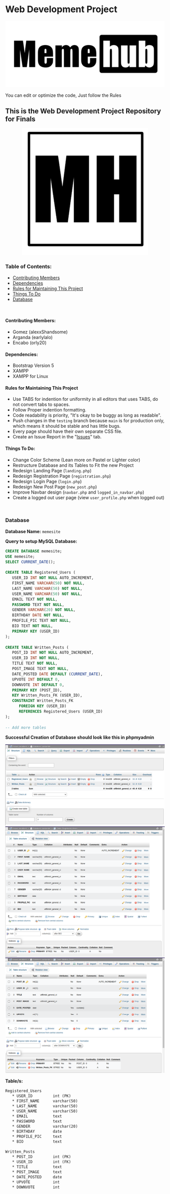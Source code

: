 # Web Development Project

<p align="center">
	<img src="./assets/images/logo 1 white.jpg">
</p>

You can edit or optimize the code, Just follow the Rules

## This is the Web Development Project Repository for Finals

<p align="center">
	<img src="./assets/images/logo 2.png">
</p>

### Table of Contents:
* [Contributing Members](#Contributing-Members)
* [Dependencies](#Dependencies)
* [Rules for Maintaining This Project](#Rules-for-Maintaining-This-Project)
* [Things To Do](#Things-To-Do)
* [Database](#Database)

<br>

#### Contributing Members:

* Gomez (alexxShandsome)
* Arganda (earlylalo)
* Encabo (orly20)

#### Dependencies:

* Bootstrap Version 5
* XAMPP
* XAMPP for Linux

#### Rules for Maintaining This Project

* Use TABS for indention for uniformity in all editors that uses TABS, do not convert tabs to spaces.
* Follow Proper indention formatting.
* Code readability is priority, "It's okay to be buggy as long as readable".
* Push changes in the ```testing``` branch because ```main``` is for production only, which means it should be stable and has little bugs.
* Every page should have their own separate CSS file.
* Create an Issue Report in the "[Issues](https://github.com/alexxShandsome/Web_Development_Project/issues)" tab.

#### Things To Do:

* Change Color Scheme (Lean more on Pastel or Lighter color)
* Restructure Database and its Tables to Fit the new Project
* Redesign Landing Page (```landing.php```)
* Redesign Registration Page (```registration.php```)
* Redesign Login Page (```login.php```)
* Redesign New Post Page (```new_post.php```)
* Improve Navbar design (```navbar.php``` and ```logged_in_navbar.php```)
* Create a logged out user page (view ```user_profile.php``` when logged out)

<br>

### Database

__Database Name:__ ```memesite```

**Query to setup MySQL Database:**

```sql
CREATE DATABASE memesite;
USE memesite;
SELECT CURRENT_DATE();

CREATE TABLE Registered_Users (
   USER_ID INT NOT NULL AUTO_INCREMENT,
   FIRST_NAME VARCHAR(50) NOT NULL,
   LAST_NAME VARCHAR(50) NOT NULL,
   USER_NAME VARCHAR(50) NOT NULL,
   EMAIL TEXT NOT NULL,
   PASSWORD TEXT NOT NULL,
   GENDER VARCHAR(20) NOT NULL,
   BIRTHDAY DATE NOT NULL,
   PROFILE_PIC TEXT NOT NULL,
   BIO TEXT NOT NULL,
   PRIMARY KEY (USER_ID)
);

CREATE TABLE Written_Posts (
   POST_ID INT NOT NULL AUTO_INCREMENT,
   USER_ID INT NOT NULL,
   TITLE TEXT NOT NULL,
   POST_IMAGE TEXT NOT NULL,
   DATE_POSTED DATE DEFAULT (CURRENT_DATE),
   UPVOTE INT DEFAULT 0,
   DOWNVOTE INT DEFAULT 0,
   PRIMARY KEY (POST_ID),
   KEY Written_Posts_FK (USER_ID),
   CONSTRAINT Written_Posts_FK
      FOREIGN KEY (USER_ID)
      REFERENCES Registered_Users (USER_ID)
);

-- Add more tables
```

**Successful Creation of Database should look like this in phpmyadmin**

![image1](./assets/images/database.png)
![image2](./assets/images/registered_users_table.png)
![image3](./assets/images/written_post_table.png)

__Table/s:__

```
Registered_Users
   * USER_ID         int (PK)
   * FIRST_NAME      varchar(50)
   * LAST_NAME       varchar(50)
   * USER_NAME       varchar(50)
   * EMAIL           text
   * PASSWORD        text
   * GENDER          varchar(20)
   * BIRTHDAY        date
   * PROFILE_PIC     text
   * BIO             text

Written_Posts
   * POST_ID         int (PK)
   * USER_ID         int (FK)
   * TITLE           text
   * POST_IMAGE      text
   * DATE_POSTED     date
   * UPVOTE          int
   * DOWNVOTE        int
```


